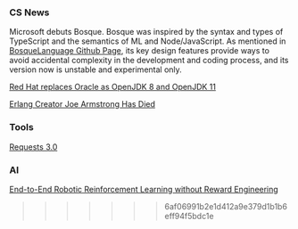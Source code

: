 
### CS News
Microsoft debuts Bosque. Bosque was inspired by the syntax and types of TypeScript and the semantics of ML and Node/JavaScript. As mentioned in  [BosqueLanguage Github Page](https://github.com/Microsoft/BosqueLanguage), its key design features provide ways to avoid accidental complexity in the development and coding process, and its version now is unstable and experimental only.

[Red Hat replaces Oracle as OpenJDK 8 and OpenJDK 11](https://www.theserverside.com/news/252461945/Red-Hat-replaces-Oracle-as-OpenJDK-8-OpenJDK-11-steward)

[Erlang Creator Joe Armstrong Has Died](https://twitter.com/FrancescoC/status/1119596234166218754)

### Tools
[Requests 3.0](https://github.com/kennethreitz/requests3)

### AI
[End-to-End Robotic Reinforcement Learning without Reward Engineering](https://sites.google.com/view/reward-learning-rl/home)
>>>>>>> 6af06991b2e1d412a9e379d1b1b6eff94f5bdc1e
